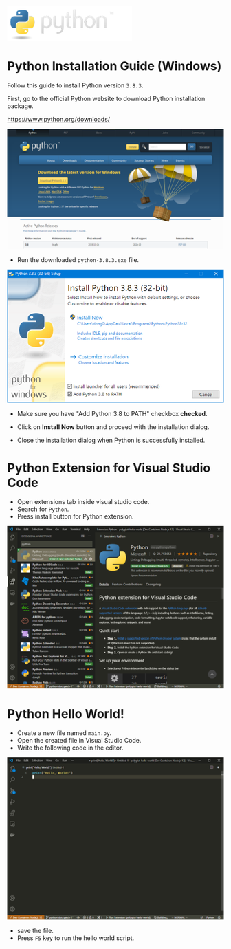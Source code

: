![alt text](img/python-logo.png)
# Python Installation Guide (Windows)
Follow this guide to install
Python version `3.8.3`.

First, go to the official Python website
to download Python installation package.

<https://www.python.org/downloads/>

![screenshot](img/official_website.png)

- Run the downloaded `python-3.8.3.exe` file.

![screenshot](img/setup-1.png)

- Make sure you have "Add Python 3.8 to PATH" checkbox **checked**.

- Click on **Install Now** button and proceed with the
installation dialog.

- Close the installation dialog when Python is successfully installed.

# Python Extension for Visual Studio Code

- Open extensions tab inside visual studio code.
- Search for `Python`.
- Press install button for Python extension.

![extension](img/extension.png)

# Python Hello World!

- Create a new file named `main.py`.
- Open the created file in Visual Studio Code.
- Write the following code in the editor.

![hello](img/hello-world.png)

- save the file.
- Press `F5` key to run the hello world script.

